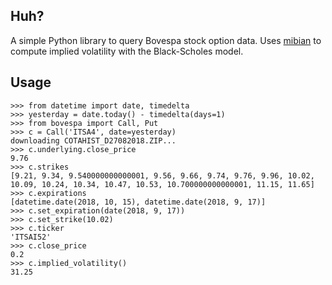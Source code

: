 Huh?
----
A simple Python library to query Bovespa stock option data. Uses [mibian](https://code.mibian.net) to compute implied volatility with the Black-Scholes model.

Usage
-----
    >>> from datetime import date, timedelta
    >>> yesterday = date.today() - timedelta(days=1)
    >>> from bovespa import Call, Put
    >>> c = Call('ITSA4', date=yesterday)
    downloading COTAHIST_D27082018.ZIP...
    >>> c.underlying.close_price
    9.76
    >>> c.strikes
    [9.21, 9.34, 9.540000000000001, 9.56, 9.66, 9.74, 9.76, 9.96, 10.02, 10.09, 10.24, 10.34, 10.47, 10.53, 10.700000000000001, 11.15, 11.65]
    >>> c.expirations
    [datetime.date(2018, 10, 15), datetime.date(2018, 9, 17)]
    >>> c.set_expiration(date(2018, 9, 17))
    >>> c.set_strike(10.02)
    >>> c.ticker
    'ITSAI52'
    >>> c.close_price
    0.2
    >>> c.implied_volatility()
    31.25
